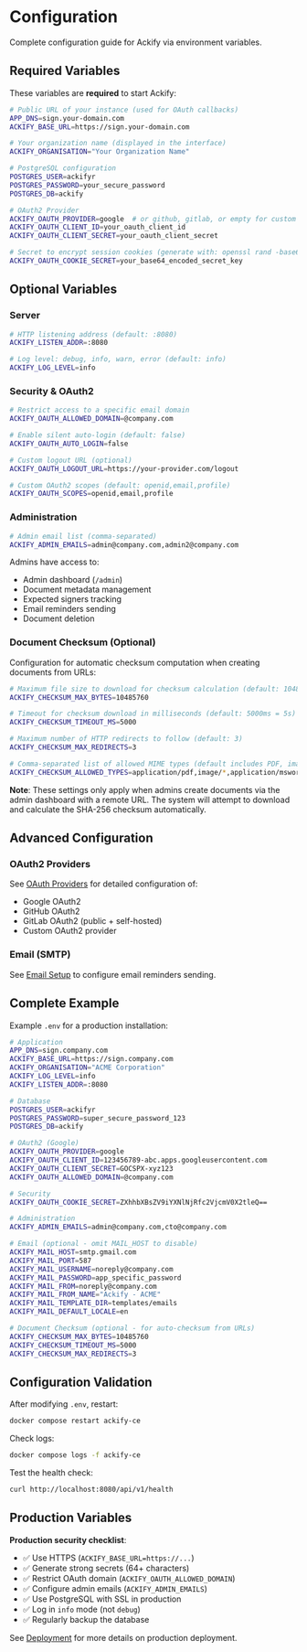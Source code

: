 # Configuration

Complete configuration guide for Ackify via environment variables.

## Required Variables

These variables are **required** to start Ackify:

```bash
# Public URL of your instance (used for OAuth callbacks)
APP_DNS=sign.your-domain.com
ACKIFY_BASE_URL=https://sign.your-domain.com

# Your organization name (displayed in the interface)
ACKIFY_ORGANISATION="Your Organization Name"

# PostgreSQL configuration
POSTGRES_USER=ackifyr
POSTGRES_PASSWORD=your_secure_password
POSTGRES_DB=ackify

# OAuth2 Provider
ACKIFY_OAUTH_PROVIDER=google  # or github, gitlab, or empty for custom
ACKIFY_OAUTH_CLIENT_ID=your_oauth_client_id
ACKIFY_OAUTH_CLIENT_SECRET=your_oauth_client_secret

# Secret to encrypt session cookies (generate with: openssl rand -base64 32)
ACKIFY_OAUTH_COOKIE_SECRET=your_base64_encoded_secret_key
```

## Optional Variables

### Server

```bash
# HTTP listening address (default: :8080)
ACKIFY_LISTEN_ADDR=:8080

# Log level: debug, info, warn, error (default: info)
ACKIFY_LOG_LEVEL=info
```

### Security & OAuth2

```bash
# Restrict access to a specific email domain
ACKIFY_OAUTH_ALLOWED_DOMAIN=@company.com

# Enable silent auto-login (default: false)
ACKIFY_OAUTH_AUTO_LOGIN=false

# Custom logout URL (optional)
ACKIFY_OAUTH_LOGOUT_URL=https://your-provider.com/logout

# Custom OAuth2 scopes (default: openid,email,profile)
ACKIFY_OAUTH_SCOPES=openid,email,profile
```

### Administration

```bash
# Admin email list (comma-separated)
ACKIFY_ADMIN_EMAILS=admin@company.com,admin2@company.com
```

Admins have access to:
- Admin dashboard (`/admin`)
- Document metadata management
- Expected signers tracking
- Email reminders sending
- Document deletion

### Document Checksum (Optional)

Configuration for automatic checksum computation when creating documents from URLs:

```bash
# Maximum file size to download for checksum calculation (default: 10485760 = 10MB)
ACKIFY_CHECKSUM_MAX_BYTES=10485760

# Timeout for checksum download in milliseconds (default: 5000ms = 5s)
ACKIFY_CHECKSUM_TIMEOUT_MS=5000

# Maximum number of HTTP redirects to follow (default: 3)
ACKIFY_CHECKSUM_MAX_REDIRECTS=3

# Comma-separated list of allowed MIME types (default includes PDF, images, Office docs, ODF)
ACKIFY_CHECKSUM_ALLOWED_TYPES=application/pdf,image/*,application/msword,application/vnd.openxmlformats-officedocument.wordprocessingml.document,application/vnd.ms-excel,application/vnd.openxmlformats-officedocument.spreadsheetml.sheet,application/vnd.oasis.opendocument.*
```

**Note**: These settings only apply when admins create documents via the admin dashboard with a remote URL. The system will attempt to download and calculate the SHA-256 checksum automatically.

## Advanced Configuration

### OAuth2 Providers

See [OAuth Providers](configuration/oauth-providers.md) for detailed configuration of:
- Google OAuth2
- GitHub OAuth2
- GitLab OAuth2 (public + self-hosted)
- Custom OAuth2 provider

### Email (SMTP)

See [Email Setup](configuration/email-setup.md) to configure email reminders sending.

## Complete Example

Example `.env` for a production installation:

```bash
# Application
APP_DNS=sign.company.com
ACKIFY_BASE_URL=https://sign.company.com
ACKIFY_ORGANISATION="ACME Corporation"
ACKIFY_LOG_LEVEL=info
ACKIFY_LISTEN_ADDR=:8080

# Database
POSTGRES_USER=ackifyr
POSTGRES_PASSWORD=super_secure_password_123
POSTGRES_DB=ackify

# OAuth2 (Google)
ACKIFY_OAUTH_PROVIDER=google
ACKIFY_OAUTH_CLIENT_ID=123456789-abc.apps.googleusercontent.com
ACKIFY_OAUTH_CLIENT_SECRET=GOCSPX-xyz123
ACKIFY_OAUTH_ALLOWED_DOMAIN=@company.com

# Security
ACKIFY_OAUTH_COOKIE_SECRET=ZXhhbXBsZV9iYXNlNjRfc2VjcmV0X2tleQ==

# Administration
ACKIFY_ADMIN_EMAILS=admin@company.com,cto@company.com

# Email (optional - omit MAIL_HOST to disable)
ACKIFY_MAIL_HOST=smtp.gmail.com
ACKIFY_MAIL_PORT=587
ACKIFY_MAIL_USERNAME=noreply@company.com
ACKIFY_MAIL_PASSWORD=app_specific_password
ACKIFY_MAIL_FROM=noreply@company.com
ACKIFY_MAIL_FROM_NAME="Ackify - ACME"
ACKIFY_MAIL_TEMPLATE_DIR=templates/emails
ACKIFY_MAIL_DEFAULT_LOCALE=en

# Document Checksum (optional - for auto-checksum from URLs)
ACKIFY_CHECKSUM_MAX_BYTES=10485760
ACKIFY_CHECKSUM_TIMEOUT_MS=5000
ACKIFY_CHECKSUM_MAX_REDIRECTS=3
```

## Configuration Validation

After modifying `.env`, restart:

```bash
docker compose restart ackify-ce
```

Check logs:

```bash
docker compose logs -f ackify-ce
```

Test the health check:

```bash
curl http://localhost:8080/api/v1/health
```

## Production Variables

**Production security checklist**:

- ✅ Use HTTPS (`ACKIFY_BASE_URL=https://...`)
- ✅ Generate strong secrets (64+ characters)
- ✅ Restrict OAuth domain (`ACKIFY_OAUTH_ALLOWED_DOMAIN`)
- ✅ Configure admin emails (`ACKIFY_ADMIN_EMAILS`)
- ✅ Use PostgreSQL with SSL in production
- ✅ Log in `info` mode (not `debug`)
- ✅ Regularly backup the database

See [Deployment](deployment.md) for more details on production deployment.
